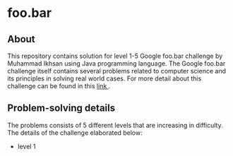 # foo.bar

## About
This repository contains solution for level 1-5 Google foo.bar challenge by Muhammad Ikhsan using Java programming language. The Google foo.bar challenge itself contains several problems related to computer science and its principles in solving real world cases.
For more detail about this challenge can be found in this <a href ="https://towardsdatascience.com/my-google-foobar-journey-2d02e8150158"> link </a>.

## Problem-solving details
The problems consists of 5 different levels that are increasing in difficulty. The details of the challenge elaborated below:
- level 1
